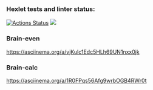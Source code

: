 ### Hexlet tests and linter status:
[![Actions Status](https://github.com/MaksymAfanasiev/frontend-project-lvl1/workflows/hexlet-check/badge.svg)](https://github.com/MaksymAfanasiev/frontend-project-lvl1/actions)
<a href="https://codeclimate.com/github/MaksymAfanasiev/frontend-project-lvl1/maintainability"><img src="https://api.codeclimate.com/v1/badges/f7a2321ec38964647ee5/maintainability" /></a>

### Brain-even
https://asciinema.org/a/vjKulc1Edc5HLh69UN1nxx0jk

### Brain-calc
https://asciinema.org/a/1R0FPqs56Afg9wrbOGB4RWr0t